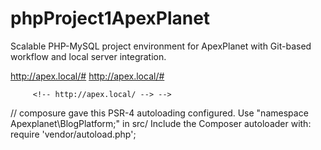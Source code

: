 # phpProject1ApexPlanet
Scalable PHP-MySQL project environment for ApexPlanet with Git-based workflow and local server integration.

http://apex.local/#
http://apex.local/#
<!-- <!-- http://apex.local/ -->
         <!-- http://apex.local/ --> -->

// composure gave this 
PSR-4 autoloading configured. Use "namespace Apexplanet\BlogPlatform;" in src/
Include the Composer autoloader with: require 'vendor/autoload.php';